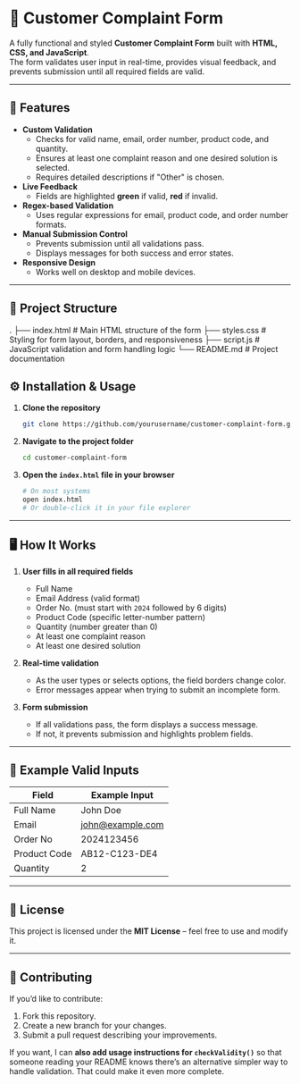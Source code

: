 
# 📝 Customer Complaint Form

A fully functional and styled **Customer Complaint Form** built with **HTML, CSS, and JavaScript**.  
The form validates user input in real-time, provides visual feedback, and prevents submission until all required fields are valid.

---

## 📌 Features

- **Custom Validation**
  - Checks for valid name, email, order number, product code, and quantity.
  - Ensures at least one complaint reason and one desired solution is selected.
  - Requires detailed descriptions if "Other" is chosen.
- **Live Feedback**
  - Fields are highlighted **green** if valid, **red** if invalid.
- **Regex-based Validation**
  - Uses regular expressions for email, product code, and order number formats.
- **Manual Submission Control**
  - Prevents submission until all validations pass.
  - Displays messages for both success and error states.
- **Responsive Design**
  - Works well on desktop and mobile devices.

---

## 📂 Project Structure

.
├── index.html       # Main HTML structure of the form
├── styles.css       # Styling for form layout, borders, and responsiveness
├── script.js        # JavaScript validation and form handling logic
└── README.md        # Project documentation



## ⚙️ Installation & Usage

1. **Clone the repository**
   ```bash
   git clone https://github.com/yourusername/customer-complaint-form.git

2. **Navigate to the project folder**

   ```bash
   cd customer-complaint-form
   ```

3. **Open the `index.html` file in your browser**

   ```bash
   # On most systems
   open index.html
   # Or double-click it in your file explorer
   ```

---

## 🖥️ How It Works

1. **User fills in all required fields**

   * Full Name
   * Email Address (valid format)
   * Order No. (must start with `2024` followed by 6 digits)
   * Product Code (specific letter-number pattern)
   * Quantity (number greater than 0)
   * At least one complaint reason
   * At least one desired solution

2. **Real-time validation**

   * As the user types or selects options, the field borders change color.
   * Error messages appear when trying to submit an incomplete form.

3. **Form submission**

   * If all validations pass, the form displays a success message.
   * If not, it prevents submission and highlights problem fields.

---

## 🧪 Example Valid Inputs

| Field        | Example Input                               |
| ------------ | ------------------------------------------- |
| Full Name    | John Doe                                    |
| Email        | [john@example.com](mailto:john@example.com) |
| Order No     | 2024123456                                  |
| Product Code | AB12-C123-DE4                               |
| Quantity     | 2                                           |

---

## 📜 License

This project is licensed under the **MIT License** – feel free to use and modify it.

---

## 🤝 Contributing

If you’d like to contribute:

1. Fork this repository.
2. Create a new branch for your changes.
3. Submit a pull request describing your improvements.

If you want, I can **also add usage instructions for `checkValidity()`** so that someone reading your README knows there’s an alternative simpler way to handle validation. That could make it even more complete.
```
